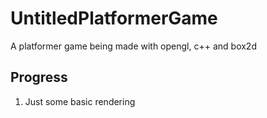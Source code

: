 # UntitledPlatformerGame
A platformer game being made with opengl, c++ and box2d

## Progress
1. Just some basic rendering
